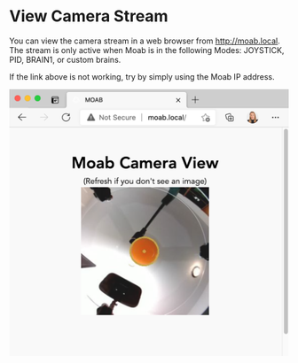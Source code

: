 # View Camera Stream

You can view the camera stream in a web browser from http://moab.local. The stream is only active when Moab is in the following Modes: JOYSTICK, PID, BRAIN1, or custom brains.

If the link above is not working, try by simply using the Moab IP address.

![camera-view](images/camera-view.png)
